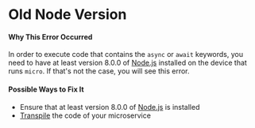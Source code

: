 # Old Node Version

#### Why This Error Occurred

In order to execute code that contains the `async` or `await` keywords, you need to have at least version 8.0.0 of [Node.js](https://nodejs.org/en/) installed on the device that runs `micro`. If that's not the case, you will see this error.

#### Possible Ways to Fix It

- Ensure that at least version 8.0.0 of [Node.js](https://nodejs.org/en/) is installed
- [Transpile](https://github.com/zeit/micro#transpilation) the code of your microservice
